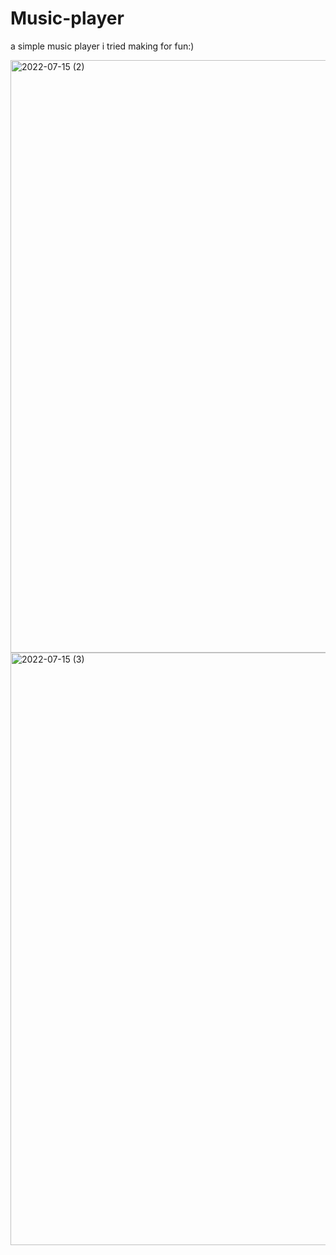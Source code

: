 # Music-player
a simple music player i tried making for fun:)


<img width="948" alt="2022-07-15 (2)" src="https://user-images.githubusercontent.com/73654601/179070800-1646efab-d9f3-4a04-b322-dbc3af4bfc45.png">
<img width="948" alt="2022-07-15 (3)" src="https://user-images.githubusercontent.com/73654601/179070893-6e850c1e-11f0-4b08-97b5-95c56f262105.png">
